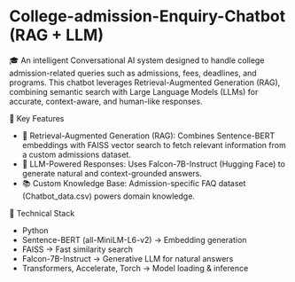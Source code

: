 # College-admission-Enquiry-Chatbot (RAG + LLM)

🎓 An intelligent Conversational AI system designed to handle college admission-related queries such as admissions, fees, deadlines, and programs. This chatbot leverages Retrieval-Augmented Generation (RAG), combining semantic search with Large Language Models (LLMs) for accurate, context-aware, and human-like responses.

🔑 Key Features

- 🧠 Retrieval-Augmented Generation (RAG):
Combines Sentence-BERT embeddings with FAISS vector search to fetch relevant information from a custom admissions dataset.
- 🤖 LLM-Powered Responses:
Uses Falcon-7B-Instruct (Hugging Face) to generate natural and context-grounded answers.
- 📚 Custom Knowledge Base:
Admission-specific FAQ dataset (Chatbot_data.csv) powers domain knowledge.

🧠 Technical Stack

- Python
- Sentence-BERT (all-MiniLM-L6-v2) → Embedding generation
- FAISS → Fast similarity search
- Falcon-7B-Instruct → Generative LLM for natural answers
- Transformers, Accelerate, Torch → Model loading & inference
